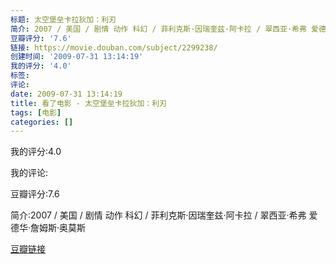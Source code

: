 ```yaml
---
标题: 太空堡垒卡拉狄加：利刃
简介: 2007 / 美国 / 剧情 动作 科幻 / 菲利克斯·因瑞奎兹·阿卡拉 / 翠西亚·希弗 爱德华·詹姆斯·奥莫斯
豆瓣评分: '7.6'
链接: https://movie.douban.com/subject/2299238/
创建时间: '2009-07-31 13:14:19'
我的评分: '4.0'
标签:
评论:
date: 2009-07-31 13:14:19
title: 看了电影 - 太空堡垒卡拉狄加：利刃
tags: [电影]
categories: []
---
```


我的评分:4.0

我的评论:

豆瓣评分:7.6

简介:2007 / 美国 / 剧情 动作 科幻 / 菲利克斯·因瑞奎兹·阿卡拉 / 翠西亚·希弗 爱德华·詹姆斯·奥莫斯

[豆瓣链接](https://movie.douban.com/subject/2299238/)

